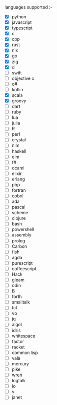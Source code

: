 languages supported :- 
- [x] python
- [x] javascript
- [x] typescript 
- [x] c
- [x] cpp
- [x] rust
- [x] nix
- [x] go
- [x] zig
- [x] d
- [ ] swift
- [ ] objective c
- [ ] c#
- [ ] kotlin
- [x] scala
- [x] groovy
- [ ] dart
- [ ] ruby 
- [ ] lua
- [ ] julia
- [ ] R
- [ ] perl
- [ ] crystal
- [ ] nim
- [ ] haskell
- [ ] elm
- [ ] f#
- [ ] ocaml
- [ ] elixir
- [ ] erlang
- [ ] php
- [ ] fortran
- [ ] cobol
- [ ] ada
- [ ] pascal
- [ ] scheme
- [ ] clojure
- [ ] bash
- [ ] powershell
- [ ] assembly
- [ ] prolog
- [ ] Carbon
- [ ] fish
- [ ] agda
- [ ] purescript
- [ ] coffeescript
- [ ] Hack
- [ ] gleam
- [ ] odin
- [ ] B
- [ ] forth
- [ ] smalltalk
- [ ] tcl
- [ ] vb
- [ ] jq
- [ ] algol
- [ ] idris
- [ ] whitespace
- [ ] factor
- [ ] racket
- [ ] common lisp
- [ ] vala
- [ ] mercury
- [ ] pike
- [ ] wren
- [ ] logtalk
- [ ] io
- [ ] v
- [ ] janet
